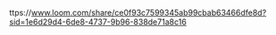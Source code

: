 ttps://www.loom.com/share/ce0f93c7599345ab99cbab63466dfe8d?sid=1e6d29d4-6de8-4737-9b96-838de71a8c16
